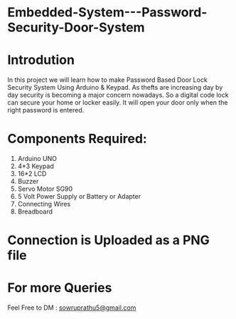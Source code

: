 # Embedded-System---Password-Security-Door-System

# Introdution 
In this project we will learn how to make Password Based Door Lock Security System Using Arduino & Keypad.
As thefts are increasing day by day security is becoming a major concern nowadays. 
So a digital code lock can secure your home or locker easily. 
It will open your door only when the right password is entered.

# Components Required:
1. Arduino UNO 
2. 4*3 Keypad 
3. 16*2 LCD 
4. Buzzer 
5. Servo Motor SG90 
6. 5 Volt Power Supply or Battery or Adapter
7. Connecting Wires
8. Breadboard

# Connection is Uploaded as a PNG file 

# For more Queries 

Feel Free to DM : 
sowruprathu5@gmail.com
